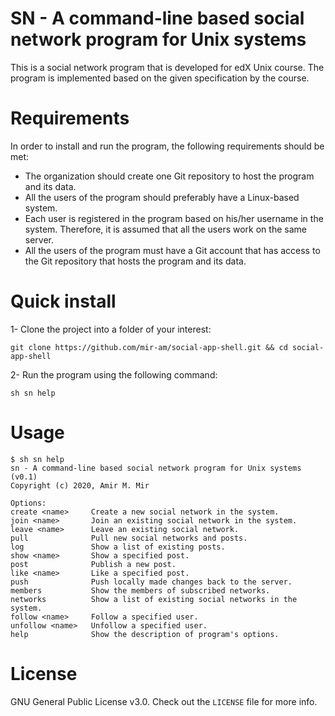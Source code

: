 # SN - A command-line based social network program for Unix systems
This is a social network program that is developed for edX Unix course. The program is implemented based on the given specification by the course.

# Requirements 
In order to install and run the program, the following requirements should be met:

- The organization should create one Git repository to host the program and its data.
- All the users of the program should preferably have a Linux-based system.
- Each user is registered in the program based on his/her username in the system. Therefore, it is assumed that all the users work on the same server.
- All the users of the program must have a Git account that has access to the Git repository that hosts the program and its data.

# Quick install
1- Clone the project into a folder of your interest:
```
git clone https://github.com/mir-am/social-app-shell.git && cd social-app-shell
```
2- Run the program using the following command:
```
sh sn help
```

# Usage
```
$ sh sn help
sn - A command-line based social network program for Unix systems (v0.1)
Copyright (c) 2020, Amir M. Mir

Options:
create <name>     Create a new social network in the system.
join <name>       Join an existing social network in the system.
leave <name>      Leave an existing social network.
pull              Pull new social networks and posts.
log               Show a list of existing posts.
show <name>       Show a specified post.
post              Publish a new post.
like <name>       Like a specified post.
push              Push locally made changes back to the server.
members           Show the members of subscribed networks.
networks          Show a list of existing social networks in the system.
follow <name>     Follow a specified user.
unfollow <name>   Unfollow a specified user.
help              Show the description of program's options.
```

# License
GNU General Public License v3.0. Check out the `LICENSE` file for more info.

